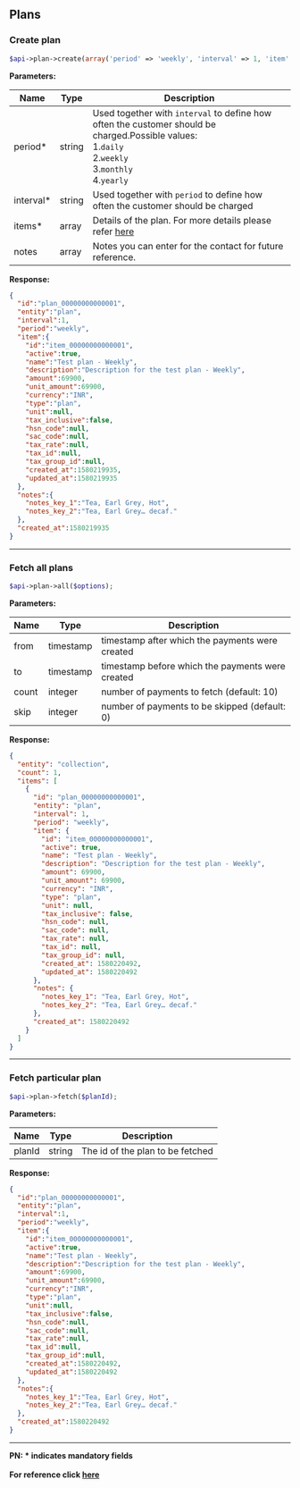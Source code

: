 ## Plans

### Create plan

```php
$api->plan->create(array('period' => 'weekly', 'interval' => 1, 'item' => array('name' => 'Test Weekly 1 plan', 'description' => 'Description for the weekly 1 plan', 'amount' => 600, 'currency' => 'INR'),'notes'=> array('key1'=> 'value3','key2'=> 'value2')));
```

**Parameters:**

| Name            | Type    | Description                                                                  |
|-----------------|---------|------------------------------------------------------------------------------|
| period*          | string | Used together with `interval` to define how often the customer should be charged.Possible values:<br>1.`daily` <br>2.`weekly`<br>3.`monthly` <br>4.`yearly`  |
| interval*          | string | Used together with `period` to define how often the customer should be charged  |
| items*          | array | Details of the plan. For more details please refer [here](https://razorpay.com/docs/api/subscriptions/#create-a-plan) |
| notes          | array | Notes you can enter for the contact for future reference.   |

**Response:**
```json
{
  "id":"plan_00000000000001",
  "entity":"plan",
  "interval":1,
  "period":"weekly",
  "item":{
    "id":"item_00000000000001",
    "active":true,
    "name":"Test plan - Weekly",
    "description":"Description for the test plan - Weekly",
    "amount":69900,
    "unit_amount":69900,
    "currency":"INR",
    "type":"plan",
    "unit":null,
    "tax_inclusive":false,
    "hsn_code":null,
    "sac_code":null,
    "tax_rate":null,
    "tax_id":null,
    "tax_group_id":null,
    "created_at":1580219935,
    "updated_at":1580219935
  },
  "notes":{
    "notes_key_1":"Tea, Earl Grey, Hot",
    "notes_key_2":"Tea, Earl Grey… decaf."
  },
  "created_at":1580219935
}
```
-------------------------------------------------------------------------------------------------------

### Fetch all plans

```php
$api->plan->all($options);
```

**Parameters:**

| Name  | Type      | Description                                      |
|-------|-----------|--------------------------------------------------|
| from  | timestamp | timestamp after which the payments were created  |
| to    | timestamp | timestamp before which the payments were created |
| count | integer   | number of payments to fetch (default: 10)        |
| skip  | integer   | number of payments to be skipped (default: 0)    |

**Response:**
```json
{
  "entity": "collection",
  "count": 1,
  "items": [
    {
      "id": "plan_00000000000001",
      "entity": "plan",
      "interval": 1,
      "period": "weekly",
      "item": {
        "id": "item_00000000000001",
        "active": true,
        "name": "Test plan - Weekly",
        "description": "Description for the test plan - Weekly",
        "amount": 69900,
        "unit_amount": 69900,
        "currency": "INR",
        "type": "plan",
        "unit": null,
        "tax_inclusive": false,
        "hsn_code": null,
        "sac_code": null,
        "tax_rate": null,
        "tax_id": null,
        "tax_group_id": null,
        "created_at": 1580220492,
        "updated_at": 1580220492
      },
      "notes": {
        "notes_key_1": "Tea, Earl Grey, Hot",
        "notes_key_2": "Tea, Earl Grey… decaf."
      },
      "created_at": 1580220492
    }
  ]
}
```
-------------------------------------------------------------------------------------------------------

### Fetch particular plan

```php
$api->plan->fetch($planId);
```

**Parameters:**

| Name  | Type      | Description                                      |
|-------|-----------|--------------------------------------------------|
| planId  | string | The id of the plan to be fetched  |

**Response:**
```json
{
  "id":"plan_00000000000001",
  "entity":"plan",
  "interval":1,
  "period":"weekly",
  "item":{
    "id":"item_00000000000001",
    "active":true,
    "name":"Test plan - Weekly",
    "description":"Description for the test plan - Weekly",
    "amount":69900,
    "unit_amount":69900,
    "currency":"INR",
    "type":"plan",
    "unit":null,
    "tax_inclusive":false,
    "hsn_code":null,
    "sac_code":null,
    "tax_rate":null,
    "tax_id":null,
    "tax_group_id":null,
    "created_at":1580220492,
    "updated_at":1580220492
  },
  "notes":{
    "notes_key_1":"Tea, Earl Grey, Hot",
    "notes_key_2":"Tea, Earl Grey… decaf."
  },
  "created_at":1580220492
}
```
-------------------------------------------------------------------------------------------------------

**PN: * indicates mandatory fields**
<br>
<br>
**For reference click [here](https://razorpay.com/docs/api/subscriptions/#plans)**

